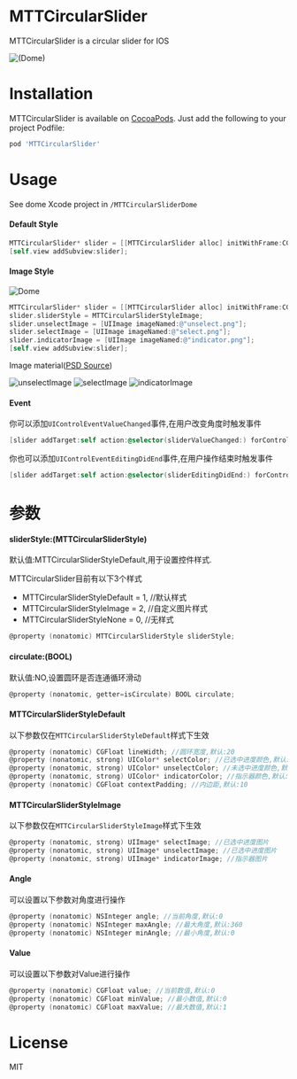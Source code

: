 # MTTCircularSlider

MTTCircularSlider is a circular slider for IOS

![(Dome)](http://ww1.sinaimg.cn/large/abb730d0gw1f1wg2u3h3dg208w0fs4qp.gif)

# Installation

MTTCircularSlider is available on [CocoaPods](http://cocoapods.org). Just add the following to your project Podfile:
```ruby
pod 'MTTCircularSlider'
```

# Usage

See dome Xcode project in `/MTTCircularSliderDome`

#### Default Style
``` objectivec
MTTCircularSlider* slider = [[MTTCircularSlider alloc] initWithFrame:CGRectMake(100, 100, 150, 150)];
[self.view addSubview:slider];
```

#### Image Style
![Dome](http://7xrv0w.com1.z0.glb.clouddn.com/image_style_dome.gif)
``` objectivec
MTTCircularSlider* slider = [[MTTCircularSlider alloc] initWithFrame:CGRectMake(100, 100, 150, 150)];
slider.sliderStyle = MTTCircularSliderStyleImage;
slider.unselectImage = [UIImage imageNamed:@"unselect.png"];
slider.selectImage = [UIImage imageNamed:@"select.png"];
slider.indicatorImage = [UIImage imageNamed:@"indicator.png"];
[self.view addSubview:slider];
```

Image material([PSD Source](http://www.psdgraphics.com/psd/metal-volume-knob-psd/))

![unselectImage](http://7xrv0w.com1.z0.glb.clouddn.com/unselect.png?imageView/2/w/200/)
![selectImage](http://7xrv0w.com1.z0.glb.clouddn.com/select.png?imageView/2/w/200/)
![indicatorImage](http://7xrv0w.com1.z0.glb.clouddn.com/indicator.png?imageView/2/w/200/)


#### Event
你可以添加`UIControlEventValueChanged`事件,在用户改变角度时触发事件
``` objectivec
[slider addTarget:self action:@selector(sliderValueChanged:) forControlEvents:UIControlEventValueChanged];
```
你也可以添加`UIControlEventEditingDidEnd`事件,在用户操作结束时触发事件
``` objectivec
[slider addTarget:self action:@selector(sliderEditingDidEnd:) forControlEvents:UIControlEventEditingDidEnd;
```
# 参数

#### sliderStyle:(MTTCircularSliderStyle)
默认值:MTTCircularSliderStyleDefault,用于设置控件样式.

MTTCircularSlider目前有以下3个样式

* MTTCircularSliderStyleDefault = 1, //默认样式
* MTTCircularSliderStyleImage = 2, //自定义图片样式
* MTTCircularSliderStyleNone = 0, //无样式

``` objectivec
@property (nonatomic) MTTCircularSliderStyle sliderStyle;
```
#### circulate:(BOOL)
默认值:NO,设置圆环是否连通循环滑动
``` objectivec
@property (nonatomic, getter=isCirculate) BOOL circulate;
```

#### MTTCircularSliderStyleDefault
以下参数仅在`MTTCircularSliderStyleDefault`样式下生效

``` objectivec
@property (nonatomic) CGFloat lineWidth; //圆环宽度,默认:20
@property (nonatomic, strong) UIColor* selectColor; //已选中进度颜色,默认:#0a68ff
@property (nonatomic, strong) UIColor* unselectColor; //未选中进度颜色,默认:#b5b5b5
@property (nonatomic, strong) UIColor* indicatorColor; //指示器颜色,默认:#FFFFFF
@property (nonatomic) CGFloat contextPadding; //内边距,默认:10
```
#### MTTCircularSliderStyleImage
以下参数仅在`MTTCircularSliderStyleImage`样式下生效

``` objectivec
@property (nonatomic, strong) UIImage* selectImage; //已选中进度图片
@property (nonatomic, strong) UIImage* unselectImage; //已选中进度图片
@property (nonatomic, strong) UIImage* indicatorImage; //指示器图片
```
#### Angle
可以设置以下参数对角度进行操作
``` objectivec
@property (nonatomic) NSInteger angle; //当前角度,默认:0
@property (nonatomic) NSInteger maxAngle; //最大角度,默认:360
@property (nonatomic) NSInteger minAngle; //最小角度,默认:0
```

#### Value
可以设置以下参数对Value进行操作
``` objectivec
@property (nonatomic) CGFloat value; //当前数值,默认:0
@property (nonatomic) CGFloat minValue; //最小数值,默认:0
@property (nonatomic) CGFloat maxValue; //最大数值,默认:1
```

# License

MIT
